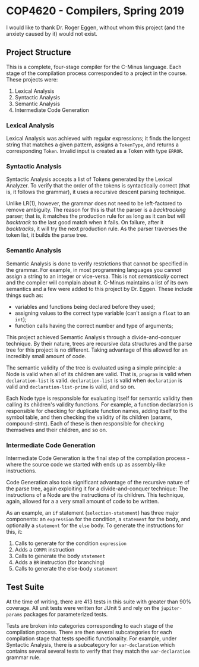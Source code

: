 # COP4620 - Compilers, Spring 2019
I would like to thank Dr. Roger Eggen, without whom this project (and the anxiety caused by it) would not exist.

## Project Structure
This is a complete, four-stage compiler for the C-Minus language.
Each stage of the compilation process corresponded to a project in the course. These projects were:
1. Lexical Analysis
2. Syntactic Analysis
3. Semantic Analysis
4. Intermediate Code Generation

### Lexical Analysis
Lexical Analysis was achieved with regular expressions; 
it finds the longest string that matches a given pattern, assigns a `TokenType`, 
and returns a corresponding `Token`. 
Invalid input is created as a Token with type `ERROR`.

### Syntactic Analysis
Syntactic Analysis accepts a list of Tokens generated by the Lexical Analyzer. 
To verify that the order of the tokens is syntactically correct (that is, it follows the grammar),
it uses a recursive descent parsing technique. 

Unlike LR(1), however, the grammar does not need to be left-factored to remove ambiguity.
The reason for this is that the parser is a *backtracking* parser; 
that is, it matches the production rule for as long as it can but will *backtrack* to the last good match when it fails.
On failure, after it *backtracks*, it will try the next production rule.
As the parser traverses the token list, it builds the parse tree.

### Semantic Analysis
Semantic Analysis is done to verify restrictions that cannot be specified in the grammar.
For example, in most programming languages you cannot assign a string to an integer or vice-versa. 
This is not *semantically* correct and the compiler will complain about it.
C-Minus maintains a list of its own semantics and a few were added to this project by Dr. Eggen. 
These include things such as: 
- variables and functions being declared before they used;
- assigning values to the correct type variable (can't assign a `float` to an `int`);
- function calls having the correct number and type of arguments;

This project achieved Semantic Analysis through a divide-and-conquer technique. 
By their nature, trees are recursive data structures and the parse tree for this project is no different.
Taking advantage of this allowed for an incredibly small amount of code.

The semantic validity of the tree is evaluated using a simple principle: a Node is valid when all of its children are valid.
That is, `program` is valid when `declaration-list` is valid.
`declaration-list` is valid when `declaration` is valid 
and `declaration-list-prime` is valid, and so on.

Each Node type is responsible for evaluating itself for semantic validity then 
calling its children's validity functions.
For example, a function declaration is responsible for checking for duplicate function names, 
adding itself to the symbol table, and then checking the validity of its children (params, compound-stmt).
Each of these is then responsible for checking themselves and their children, and so on.

### Intermediate Code Generation
Intermediate Code Generation is the final step of the compilation process - 
where the source code we started with ends up as assembly-like instructions.

Code Generation also took significant advantage of the recursive nature of the parse tree, 
again exploiting it for a divide-and-conquer technique:
The instructions of a Node are the instructions of its children.
This technique, again, allowed for a a very small amount of code to be written.

As an example, an `if` statement (`selection-statement`) has three major components: 
an `expression` for the condition, a `statement` for the body, 
and optionally a `statement` for the `else` body.
To generate the instructions for this, it:
1. Calls to generate for the condition `expression`
2. Adds a `COMPR` instruction
3. Calls to generate the body `statement`
4. Adds a `BR` instruction (for branching)
4. Calls to generate the else-body `statement`

## Test Suite
At the time of writing, there are 413 tests in this suite with greater than 90% coverage.
All unit tests were written for JUnit 5 and rely on the `jupiter-params` packages for parameterized tests.

Tests are broken into categories corresponding to each stage of the compilation process.
There are then several subcategories for each compilation stage that tests specific functionality.
For example, under Syntactic Analysis, there is a subcategory for `var-declaration` 
which contains several several tests to verify that they match the `var-declaration` grammar rule.